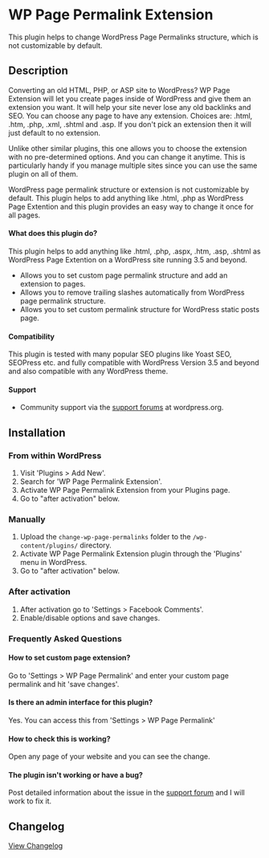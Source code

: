 # WP Page Permalink Extension

This plugin helps to change WordPress Page Permalinks structure, which is not customizable by default.

## Description

Converting an old HTML, PHP, or ASP site to WordPress? WP Page Extension will let you create pages inside of WordPress and give them an extension you want. It will help your site never lose any old backlinks and SEO. You can choose any page to have any extension. Choices are: .html, .htm, .php, .xml, .shtml and .asp. If you don't pick an extension then it will just default to no extension.

Unlike other similar plugins, this one allows you to choose the extension with no pre-determined options. And you can change it anytime. This is particularly handy if you manage multiple sites since you can use the same plugin on all of them.

WordPress page permalink structure or extension is not customizable by default. This plugin helps to add anything like .html, .php as WordPress Page Extention and this plugin provides an easy way to change it once for all pages.

#### What does this plugin do?

This plugin helps to add anything like .html, .php, .aspx, .htm, .asp, .shtml as WordPress Page Extention on a WordPress site running 3.5 and beyond.

* Allows you to set custom page permalink structure and add an extension to pages.
* Allows you to remove trailing slashes automatically from WordPress page permalink structure.
* Allows you to set custom permalink structure for WordPress static posts page.

#### Compatibility

This plugin is tested with many popular SEO plugins like Yoast SEO, SEOPress etc. and fully compatible with WordPress Version 3.5 and beyond and also compatible with any WordPress theme.

#### Support
* Community support via the [support forums](https://wordpress.org/support/plugin/change-wp-page-permalinks) at wordpress.org.

## Installation ##

### From within WordPress ###
1. Visit 'Plugins > Add New'.
1. Search for 'WP Page Permalink Extension'.
1. Activate WP Page Permalink Extension from your Plugins page.
1. Go to "after activation" below.

### Manually ###
1. Upload the `change-wp-page-permalinks` folder to the `/wp-content/plugins/` directory.
1. Activate WP Page Permalink Extension plugin through the 'Plugins' menu in WordPress.
1. Go to "after activation" below.

### After activation ###
1. After activation go to 'Settings > Facebook Comments'.
1. Enable/disable options and save changes.

### Frequently Asked Questions ###

#### How to set custom page extension?

Go to 'Settings > WP Page Permalink' and enter your custom page permalink and hit 'save changes'.

#### Is there an admin interface for this plugin?

Yes. You can access this from 'Settings > WP Page Permalink'

#### How to check this is working?

Open any page of your website and you can see the change.

#### The plugin isn't working or have a bug? ####

Post detailed information about the issue in the [support forum](https://wordpress.org/support/plugin/change-wp-page-permalinks) and I will work to fix it.

## Changelog ##
[View Changelog](CHANGELOG.md)
